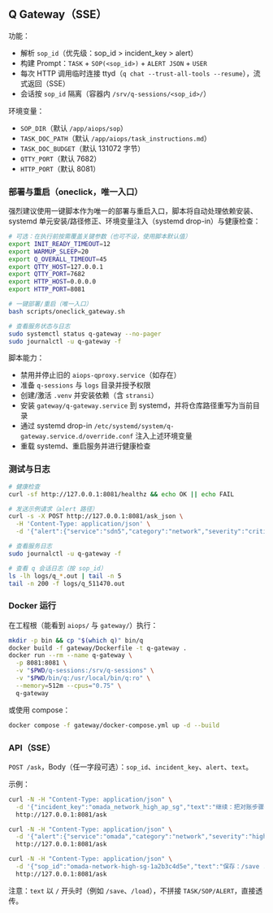 ## Q Gateway（SSE）

功能：
- 解析 `sop_id`（优先级：sop_id > incident_key > alert）
- 构建 Prompt：`TASK` + `SOP(<sop_id>)` + `ALERT JSON` + `USER`
- 每次 HTTP 调用临时连接 ttyd（`q chat --trust-all-tools --resume`），流式返回（SSE）
- 会话按 `sop_id` 隔离（容器内 `/srv/q-sessions/<sop_id>/`）

环境变量：
- `SOP_DIR`（默认 `/app/aiops/sop`）
- `TASK_DOC_PATH`（默认 `/app/aiops/task_instructions.md`）
- `TASK_DOC_BUDGET`（默认 131072 字节）
- `QTTY_PORT`（默认 7682）
- `HTTP_PORT`（默认 8081）

### 部署与重启（oneclick，唯一入口）

强烈建议使用一键脚本作为唯一的部署与重启入口，脚本将自动处理依赖安装、systemd 单元安装/路径修正、环境变量注入（systemd drop-in）与健康检查：

```bash
# 可选：在执行前按需覆盖关键参数（也可不设，使用脚本默认值）
export INIT_READY_TIMEOUT=12
export WARMUP_SLEEP=20
export Q_OVERALL_TIMEOUT=45
export QTTY_HOST=127.0.0.1
export QTTY_PORT=7682
export HTTP_HOST=0.0.0.0
export HTTP_PORT=8081

# 一键部署/重启（唯一入口）
bash scripts/oneclick_gateway.sh

# 查看服务状态与日志
sudo systemctl status q-gateway --no-pager
sudo journalctl -u q-gateway -f
```

脚本能力：
- 禁用并停止旧的 `aiops-qproxy.service`（如存在）
- 准备 `q-sessions` 与 `logs` 目录并授予权限
- 创建/激活 `.venv` 并安装依赖（含 `stransi`）
- 安装 `gateway/q-gateway.service` 到 systemd，并将仓库路径重写为当前目录
- 通过 systemd drop-in `/etc/systemd/system/q-gateway.service.d/override.conf` 注入上述环境变量
- 重载 systemd、重启服务并进行健康检查

### 测试与日志

```bash
# 健康检查
curl -sf http://127.0.0.1:8081/healthz && echo OK || echo FAIL

# 发送示例请求（alert 路径）
curl -s -X POST http://127.0.0.1:8081/ask_json \
  -H 'Content-Type: application/json' \
  -d '{"alert":{"service":"sdn5","category":"network","severity":"critical","region":"aps1","title":"sdn5 container CPU usage is too high","metadata":{"group_id":"sdn5_critical"}}}' | jq .

# 查看服务日志
sudo journalctl -u q-gateway -f

# 查看 q 会话日志（按 sop_id）
ls -lh logs/q_*.out | tail -n 5
tail -n 200 -f logs/q_511470.out
```

### Docker 运行

在工程根（能看到 `aiops/` 与 `gateway/`）执行：

```bash
mkdir -p bin && cp "$(which q)" bin/q
docker build -f gateway/Dockerfile -t q-gateway .
docker run --rm --name q-gateway \
  -p 8081:8081 \
  -v "$PWD/q-sessions:/srv/q-sessions" \
  -v "$PWD/bin/q:/usr/local/bin/q:ro" \
  --memory=512m --cpus="0.75" \
  q-gateway
```

或使用 compose：

```bash
docker compose -f gateway/docker-compose.yml up -d --build
```

### API（SSE）

`POST /ask`，Body（任一字段可选）：`sop_id`、`incident_key`、`alert`、`text`。

示例：

```bash
curl -N -H "Content-Type: application/json" \
  -d '{"incident_key":"omada_network_high_ap_sg","text":"继续：把对账步骤列清单"}' \
  http://127.0.0.1:8081/ask
```

```bash
curl -N -H "Content-Type: application/json" \
  -d '{"alert":{"service":"omada","category":"network","severity":"high","region":"sg"},"text":"继续：复盘根因"}' \
  http://127.0.0.1:8081/ask
```

```bash
curl -N -H "Content-Type: application/json" \
  -d '{"sop_id":"omada-network-high-sg-1a2b3c4d5e","text":"保存：/save ./conv.json -f"}' \
  http://127.0.0.1:8081/ask
```

注意：`text` 以 `/` 开头时（例如 `/save`、`/load`），不拼接 `TASK/SOP/ALERT`，直接透传。


